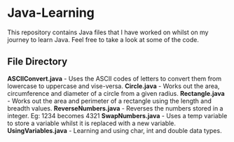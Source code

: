 # Java-Learning

This repository contains Java files that I have worked on whilst on my journey to learn Java. Feel free to take a look at some of the code.

## File Directory
**ASCIIConvert.java** - Uses the ASCII codes of letters to convert them from lowercase to uppercase and vise-versa.
**Circle.java** - Works out the area, circumference and diameter of a circle from a given radius.
**Rectangle.java** - Works out the area and perimeter of a rectangle using the length and breadth values.
**ReverseNumbers.java** - Reverses the numbers stored in a integer. Eg: 1234 becomes 4321
**SwapNumbers.java** - Uses a temp variable to store a variable whilst it is replaced with a new variable.
**UsingVariables.java** - Learning and using char, int and double data types.
